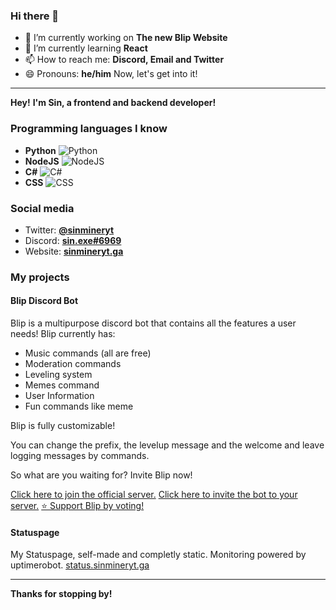 ### Hi there 👋

- 🔭 I’m currently working on **The new Blip Website**
- 🌱 I’m currently learning **React**
- 📫 How to reach me: **Discord, Email and Twitter**
- 😄 Pronouns: **he/him**
Now, let's get into it!

---

**Hey!**
**I'm Sin, a frontend and backend developer!**

### Programming languages I know
                
+ **Python** ![Python](https://i.ibb.co/GRhwz5D/768px-python-logo-notext-svg.png)
+ **NodeJS** ![NodeJS](https://i.ibb.co/0BtyMGw/Webp-net-resizeimage.png)
+ **C#** ![C#](https://i.ibb.co/y8r3jfc/Webp-net-resizeimage-1.png)
+ **CSS** ![CSS](https://i.ibb.co/6rTkqSf/css3-logo-and-wordmark-svg.png)


### Social media

+ Twitter:  **[@sinmineryt](http://twitter.com/sinmineryt)**
+ Discord:  **[sin.exe#6969](https://dsc.bio/sinmineryt)**
+ Website: **[sinmineryt.ga](https://sinmineryt.ga)**

### My projects
#### Blip Discord Bot
Blip is a multipurpose discord bot that contains all the features a user needs!
Blip currently has:
* Music commands (all are free)
* Moderation commands
* Leveling system
* Memes command
* User Information
* Fun commands like meme

Blip is fully customizable!

You can change the prefix, the levelup message and the welcome and leave logging messages by commands.

So what are you waiting for? Invite Blip now!


[Click here to join the official server.](https://discord.gg/6BKyaryqAX "Click here to join the official server.") 
[Click here to invite the bot to your server.](http://invite.blip-bot.cf "Click here to invite the bot to your server.")
[⭐ Support Blip by voting!](https://top.gg/bot/733241107277938688/vote)

#### Statuspage
My Statuspage, self-made and completly static. Monitoring powered by uptimerobot.
[status.sinmineryt.ga](https://status.sinmineryt.ga)

---
**Thanks for stopping by!**


